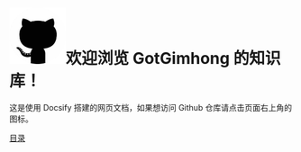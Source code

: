 <h1><img src="icon.png" width=100 height=100 />欢迎浏览 GotGimhong 的知识库！</h1>

这是使用 Docsify 搭建的网页文档，如果想访问 Github 仓库请点击页面右上角的图标。

[目录](_sidebar.md)
